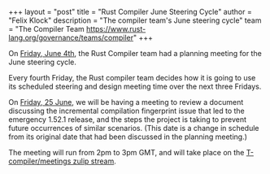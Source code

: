 +++
layout = "post"
title = "Rust Compiler June Steering Cycle"
author = "Felix Klock"
description = "The compiler team's June steering cycle"
team = "The Compiler Team <https://www.rust-lang.org/governance/teams/compiler>"
+++

On [Friday, June 4th][jun-4-zulip-archive], the Rust Compiler team had a planning meeting for the June steering cycle.

[jun-4-zulip-archive]: https://zulip-archive.rust-lang.org/238009tcompilermeetings/93506planningmeeting20210604.html

Every fourth Friday, the Rust compiler team decides how
it is going to use its scheduled steering and design meeting time over the next
three Fridays.

On [Friday, 25 June][jun-25-mtg], we will be having a meeting to review a
document discussing the incremental compilation fingerprint issue that led to
the emergency 1.52.1 release, and the steps the project is taking to prevent
future occurrences of similar scenarios. (This date is a change in schedule from
its original date that had been discussed in the planning meeting.)

[jun-25-mtg]: https://github.com/rust-lang/compiler-team/issues/435

The meeting will run from 2pm to 3pm GMT, and will take place on the
[T-compiler/meetings zulip stream][zulip].

[zulip]: https://rust-lang.zulipchat.com/#narrow/stream/238009-t-compiler.2Fmeetings
